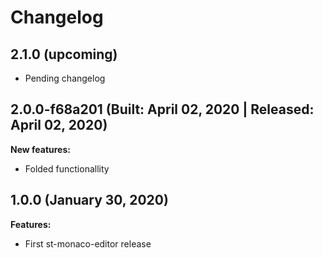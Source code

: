 # Changelog

## 2.1.0 (upcoming)

* Pending changelog

## 2.0.0-f68a201 (Built: April 02, 2020 | Released: April 02, 2020)

**New features:**

* Folded functionallity

## 1.0.0 (January 30, 2020)

**Features:**
* First st-monaco-editor release

